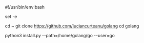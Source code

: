 #!/usr/bin/env bash

set -e

cd ~
git clone https://github.com/luciancurteanu/golang
cd golang

python3 install.py --path=/home/golang/go --user=go
